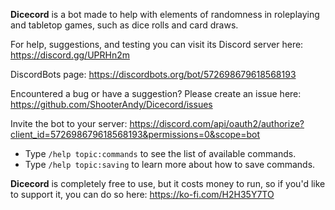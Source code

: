 **Dicecord** is a bot made to help with elements of randomness in roleplaying and tabletop games, such as dice rolls and card draws.

For help, suggestions, and testing you can visit its Discord server here: https://discord.gg/UPRHn2m

DiscordBots page: https://discordbots.org/bot/572698679618568193

Encountered a bug or have a suggestion? Please create an issue here: https://github.com/ShooterAndy/Dicecord/issues

Invite the bot to your server: https://discord.com/api/oauth2/authorize?client_id=572698679618568193&permissions=0&scope=bot

* Type `/help topic:commands` to see the list of available commands.
* Type `/help topic:saving` to learn more about how to save commands.

**Dicecord** is completely free to use, but it costs money to run, so if you'd like to support it, you can do so here: https://ko-fi.com/H2H35Y7TO